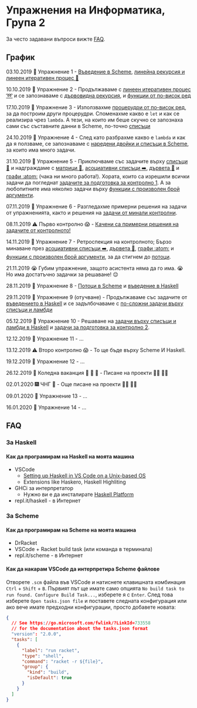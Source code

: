 # Упражнения на Информатика, Група 2

За често задавани въпроси вижте [FAQ](#FAQ).

## График

03.10.2019 :school: Упражнение 1 - [Въведение в Scheme](01-introduction-to-scheme/),
[линейна рекурсия и линеен итеративен процес :arrows_counterclockwise:](02-linear-iterative-process/)

10.10.2019 :school: Упражнение 2 - Продължаваме с
[линеен итеративен процес :loop:](02-linear-iterative-process/)
и се запознаваме с [дървовидна рекурсия](03-tree-recursion/),
и [функции от по-висок ред](04-higher-order-functions/)

17.10.2019 :school: Упражнение 3 - Използвахме [процерудри от по-висок ред](04-higher-order-functions/), за да построим други процерудри.
Споменахме какво е `let` и как се реализира чрез `lambda`.
А тези, на които им беше скучно се запознаха сами със съставните данни в Scheme,
по-точно [списъци](05-lists/)

24.10.2019 :school: Упражнение 4 - След като разбрахме какво е `lambda` и
как да я ползваме, се запознаваме с [наредени двойки и списъци в Scheme](05-lists/),
за които има много задачи.

31.10.2019 :school: Упражнение 5 - Приключваме със задачите върху [списъци :scroll:](05-lists/)
и надграждаме с [матрици :1234:](06-matrices/),
[асоциативни списъци :arrow_right:](07-asoociative-lists/),
[дървета :deciduous_tree:](08-trees/)
и [графи :atom:](09-graphs/) (чака ни много работа!).
Хората, които са изрешили всички задачи да погледнат [задачите за подготовка за контролно 1](exam-1/).
A за любопитните има няколко задачи върху [функции с произволен брой аргументи](10-apply/).

07.11.2019 :school: Упражнение 6 - Разгледахме примерни решения на задачи
от упражненията, както и решения на [задачи от минали контролни](exam-1/).

08.11.2019 :warning: Първо контролно :scream: - [Качени са примерни решения на задачите от контролното!](exam-1/)

14.11.2019 :school: Упражнение 7 - Ретроспекция на контролното;
Бързо минаване през [асоциативни списъци :arrow_right:](07-asoociative-lists/),
[дървета :deciduous_tree:](08-trees/), [графи :atom:](09-graphs/) и
[функции с произволен брой аргументи](10-apply/),
за да стигнем до [потоци](11-streams/).

21.11.2019 :sob: Губим упражнение, защото асистента няма да го има. :sob:
Но има достатъчно задачки за решаване! :relieved:

28.11.2019 :school: Упражнение 8 - [Потоци в Scheme](11-streams/) и [въведение в Haskell](12-haskell-intro/)

29.11.2019 :school: Упражнение 9 (отучване) - Продължаваме със задачите от [въведението в Haskell](12-haskell-intro/)
и се задълбочаваме с [по-сложни задачи върху списъци и ламбди](13-haskell-lists-and-lambdas/)

05.12.2019 :school: Упражнение 10 - Решаване на [задачи върху списъци и ламбди в Haskell](13-haskell-lists-and-lambdas/)
и [задачи за подготовка за контролно 2](exam-2/).

12.12.2019 :school: Упражнение 11 - ...

13.12.2019 :warning: Второ контролно :scream: - То ще бъде върху Scheme И Haskell.

19.12.2019 :school: Упражнение 12 - ...

26.12.2019 :christmas_tree: Коледна ваканция :gift: :santa: :deer: - Писане на проекти :woman_technologist: :man_technologist:

02.01.2020 :fireworks: ЧНГ :tada: - Още писане на проекти :man_technologist: :woman_technologist:

09.01.2020 :school: Упражнение 13 - ...

16.01.2020 :school: Упражнение 14 - ...

## FAQ

### За Haskell

#### Как да програмирам на Haskell на моята машина

- VSCode
  - [Setting up Haskell in VS Code on a Unix-based OS](https://medium.com/@dogwith1eye/setting-up-haskell-in-vs-code-on-macos-d2cc1ce9f60a)
  - Extensions like Haskero, Haskell Highliting
- GHCi за интерпретатор
  - Нужно ви е да инсталирате [Haskell Platform](https://www.haskell.org/platform/)
- repl.it/haskell - в Интернет

### За Scheme

#### Как да програмирам на Scheme на моята машина

- DrRacket
- VSCode + Racket build task (или команда в терминала)
- repl.it/scheme - в Интернет

#### Как да накарам VSCode да интерпретира Scheme файлове

Отворете `.scm` файла във VSCode и натиснете клавишната комбинация
`Ctrl` + `Shift` + `B`. Първият път ще имате само опцията
`No build task to run found. Configure Build Task...`, изберете я с `Enter`.
След това изберете `Open tasks.json file` и поставете следната конфигурация
или ако вече имате предходни конфигурации, просто добавете новата:

```json
{
  // See https://go.microsoft.com/fwlink/?LinkId=733558
  // for the documentation about the tasks.json format
  "version": "2.0.0",
  "tasks": [
    {
      "label": "run racket",
      "type": "shell",
      "command": "racket -r ${file}",
      "group": {
        "kind": "build",
        "isDefault": true
      }
    }
  ]
}
```
